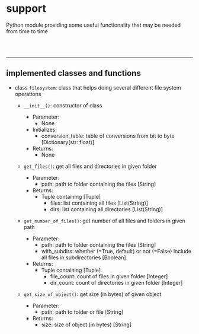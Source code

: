 # support
Python module providing some useful functionality that may be needed from time to time

<br></br>

-----

## implemented classes and functions

- class `filesystem`: class that helps doing several different file system operations

    - `__init__()`: constructor of class

        - Parameter: 
            - None
        - Initializes: 
            - conversion_table: table of conversions from bit to byte [Dictionary(str: float)]
        - Returns:
            - None

    - `get_files()`: get all files and directories in given folder

        - Parameter:
            - path: path to folder containing the files [String]
        - Returns:    
            - Tuple containing [Tuple]
                - files: list containing all files [List(String)]
                - dirs: list containing all directories [List(String)]

    - `get_number_of_files()`: get number of all files and folders in given path

        - Parameter:
            - path: path to folder containing the files [String]
            - with_subdirs: whether (=True, default) or not (=False) include all files in subdirectories [Boolean]
        - Returns:    
            - Tuple containing [Tuple]
                - file_count: count of files in given folder [Integer]
                - dir_count: count of directories in given folder [Integer]

    - `get_size_of_object()`: get size (in bytes) of given object

        - Parameter:
            - path: path to folder or file [String]
        - Returns:
            - size: size of object (in bytes) [String]